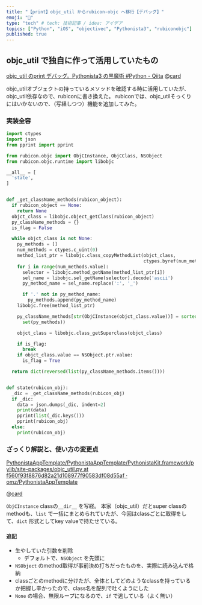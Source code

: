 ```yaml
---
title: "【print】objc_util からrubicon-objc へ移行【デバッグ】"
emoji: "📲"
type: "tech" # tech: 技術記事 / idea: アイデア
topics: ["Python", "iOS", "objectivec", "Pythonista3", "rubiconobjc"]
published: true
---
```


## objc_util で独自に作って活用していたもの

[objc_util のprint デバッグ。Pythonista3 の黒魔術 #Python - Qiita](https://qiita.com/pome-ta/items/fd66f3c1c7ee6a34282e)
@[card](https://qiita.com/pome-ta/items/fd66f3c1c7ee6a34282e)

objc_utilオブジェクトの持っているメソッドを確認する時に活用していたが、objc_util依存なので、rubiconに書き換えた。
rubiconでは、objc_utilそっくりにはいかないので、（写経しつつ）機能を追加してみた。

### 実装全容

```python:pdbr.py
import ctypes
import json
from pprint import pprint

from rubicon.objc import ObjCInstance, ObjCClass, NSObject
from rubicon.objc.runtime import libobjc

__all__ = [
  'state',
]


def _get_className_methods(rubicon_object):
  if rubicon_object == None:
    return None
  objct_class = libobjc.object_getClass(rubicon_object)
  py_className_methods = {}
  is_flag = False

  while objct_class is not None:
    py_methods = []
    num_methods = ctypes.c_uint(0)
    method_list_ptr = libobjc.class_copyMethodList(objct_class,
                                                   ctypes.byref(num_methods))
    for i in range(num_methods.value):
      selector = libobjc.method_getName(method_list_ptr[i])
      sel_name = libobjc.sel_getName(selector).decode('ascii')
      py_method_name = sel_name.replace(':', '_')

      if '.' not in py_method_name:
        py_methods.append(py_method_name)
    libobjc.free(method_list_ptr)

    py_className_methods[str(ObjCInstance(objct_class.value))] = sorted(
      set(py_methods))

    objct_class = libobjc.class_getSuperclass(objct_class)

    if is_flag:
      break
    if objct_class.value == NSObject.ptr.value:
      is_flag = True

  return dict(reversed(list(py_className_methods.items())))


def state(rubicon_obj):
  _dic = _get_className_methods(rubicon_obj)
  if _dic:
    data = json.dumps(_dic, indent=2)
    print(data)
    pprint(list(_dic.keys()))
    pprint(rubicon_obj)
  else:
    print(rubicon_obj)

```

### ざっくり解説と、使い方の変更点

[PythonistaAppTemplate/PythonistaAppTemplate/PythonistaKit.framework/pylib/site-packages/objc_util.py at f560f93f8876d82a21d108977f90583df08d55af · omz/PythonistaAppTemplate](https://github.com/omz/PythonistaAppTemplate/blob/f560f93f8876d82a21d108977f90583df08d55af/PythonistaAppTemplate/PythonistaKit.framework/pylib/site-packages/objc_util.py#L538)

@[card](https://github.com/omz/PythonistaAppTemplate/blob/f560f93f8876d82a21d108977f90583df08d55af/PythonistaAppTemplate/PythonistaKit.framework/pylib/site-packages/objc_util.py#L538)

`ObjCInstance` classの`__dir__` を写経。
本家（objc_util）だとsuper classのmethodも、`list` で一括にまとめられていたが、今回はclassごとに取得をして、`dict` 形式としてkey valueで持たせている。

#### 追記

- 生やしていた引数を削除
  - デフォルトで、`NSObject` を先頭に
- `NSObject` のmethod取得が事前決め打ちだったものを、実際に読み込んで格納
- classごとのmethodに分けたが、全体としてどのようなclassを持っているか把握し辛かったので、class名を配列で吐くようにした
- `None` の場合、無限ループになるので、`if` で逃している（よく無い）
